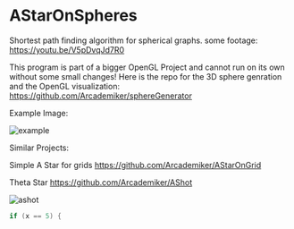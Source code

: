 # AStarOnSpheres
Shortest path finding algorithm for spherical graphs.
some footage: https://youtu.be/V5pDvqJd7R0

This program is part of a bigger OpenGL Project and cannot run on its own without some small changes! 
Here is the repo for the 3D sphere genration and the OpenGL visualization:
https://github.com/Arcademiker/sphereGenerator

Example Image:

![example](https://user-images.githubusercontent.com/15786772/40290785-bebb47b4-5cc0-11e8-8b20-df1145be77b4.png)

Similar Projects:

Simple A Star for grids
https://github.com/Arcademiker/AStarOnGrid


Theta Star
https://github.com/Arcademiker/AShot

![ashot](https://user-images.githubusercontent.com/15786772/65606710-a4df2580-dfab-11e9-8348-9d6275d1ba24.png)

```c++
if (x == 5) {
```

